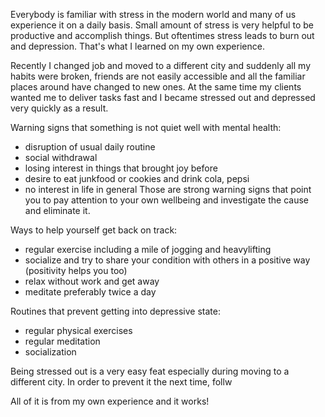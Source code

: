 Everybody is familiar with stress in the modern world and many of us experience it on a daily basis. Small amount of stress is very helpful to be productive and accomplish things. But oftentimes stress leads to burn out and depression. That's what I learned on my own experience.

Recently I changed job and moved to a different city and suddenly all my habits were broken, friends are not easily accessible and all the familiar places around have changed to new ones. At the same time my clients wanted me to deliver tasks fast and I became stressed out and depressed very quickly as a result.

Warning signs that something is not quiet well with mental health:
 - disruption of usual daily routine
 - social withdrawal
 - losing interest in things that brought joy before
 - desire to eat junkfood or cookies and drink cola, pepsi
 - no interest in life in general
Those are strong warning signs that point you to pay attention to your own wellbeing and investigate the cause and eliminate it.

Ways to help yourself get back on track:
 - regular exercise including a mile of jogging and heavylifting
 - socialize and try to share your condition with others in a positive way (positivity helps you too)
 - relax without work and get away
 - meditate preferably twice a day

Routines that prevent getting into depressive state:
 - regular physical exercises
 - regular meditation
 - socialization
 
Being stressed out is a very easy feat especially during moving to a different city. In order to prevent it the next time, follw
 
All of it is from my own experience and it works!

